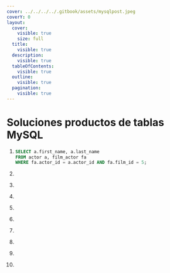 ```yaml
---
cover: ../../../../.gitbook/assets/mysqlpost.jpeg
coverY: 0
layout:
  cover:
    visible: true
    size: full
  title:
    visible: true
  description:
    visible: true
  tableOfContents:
    visible: true
  outline:
    visible: true
  pagination:
    visible: true
---
```


# Soluciones productos de tablas MySQL



1. ```sql
   SELECT a.first_name, a.last_name
   FROM actor a, film_actor fa
   WHERE fa.actor_id = a.actor_id AND fa.film_id = 5;
   ```
2. ```sql
   ```
3. ```sql
   ```
4. ```sql
   ```
5. ```
   ```
6. ```sql
   ```
7. ```sql
   ```
8. ```sql
   ```
9. ```sql
   ```
10. ```sql
    ```
